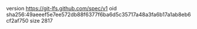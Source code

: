version https://git-lfs.github.com/spec/v1
oid sha256:49aeeef5e7ee572db88f6377f6ba6d5c35717a48a3fa6b17a1ab8eb6cf2af750
size 2817
